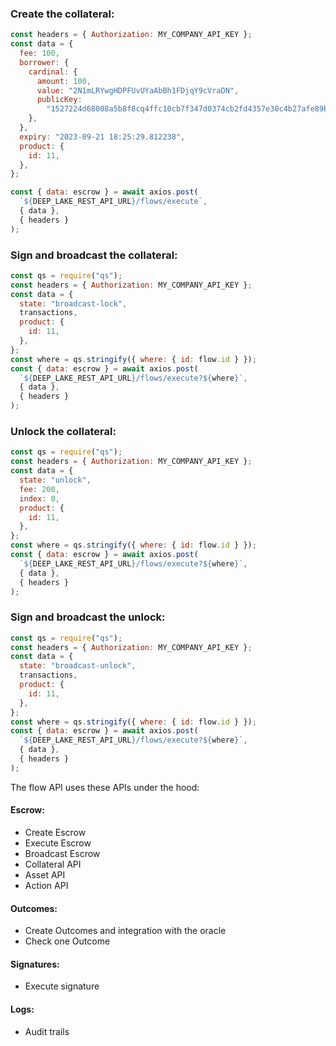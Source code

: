 ### Create the collateral:

```javascript
const headers = { Authorization: MY_COMPANY_API_KEY };
const data = {
  fee: 100,
  borrower: {
    cardinal: {
      amount: 100,
      value: "2N1mLRYwgHDPFUvUYaAbBh1FDjqY9cVraDN",
      publicKey:
        "1527224d68008a5b8f8cq4ffc10cb7f347d0374cb2fd4357e30c4b27afe89bca",
    },
  },
  expiry: "2023-09-21 18:25:29.812238",
  product: {
    id: 11,
  },
};

const { data: escrow } = await axios.post(
  `${DEEP_LAKE_REST_API_URL}/flows/execute`,
  { data },
  { headers }
);
```

### Sign and broadcast the collateral:

```javascript
const qs = require("qs");
const headers = { Authorization: MY_COMPANY_API_KEY };
const data = {
  state: "broadcast-lock",
  transactions,
  product: {
    id: 11,
  },
};
const where = qs.stringify({ where: { id: flow.id } });
const { data: escrow } = await axios.post(
  `${DEEP_LAKE_REST_API_URL}/flows/execute?${where}`,
  { data },
  { headers }
);
```

### Unlock the collateral:

```javascript
const qs = require("qs");
const headers = { Authorization: MY_COMPANY_API_KEY };
const data = {
  state: "unlock",
  fee: 200,
  index: 0,
  product: {
    id: 11,
  },
};
const where = qs.stringify({ where: { id: flow.id } });
const { data: escrow } = await axios.post(
  `${DEEP_LAKE_REST_API_URL}/flows/execute?${where}`,
  { data },
  { headers }
);
```

### Sign and broadcast the unlock:

```javascript
const qs = require("qs");
const headers = { Authorization: MY_COMPANY_API_KEY };
const data = {
  state: "broadcast-unlock",
  transactions,
  product: {
    id: 11,
  },
};
const where = qs.stringify({ where: { id: flow.id } });
const { data: escrow } = await axios.post(
  `${DEEP_LAKE_REST_API_URL}/flows/execute?${where}`,
  { data },
  { headers }
);
```

The flow API uses these APIs under the hood:

#### Escrow:

- Create Escrow
- Execute Escrow
- Broadcast Escrow
- Collateral API
- Asset API
- Action API

#### Outcomes:

- Create Outcomes and integration with the oracle
- Check one Outcome

#### Signatures:

- Execute signature

#### Logs:

- Audit trails

